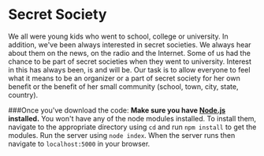 # Secret Society
We all were young kids who went to school, college or university. In addition, we've been always interested in secret societies. We always hear about them on the news, on the radio and the Internet. Some of us had the chance to be part of secret societies when they went to university. Interest in this has always been, is and will be. Our task is to allow everyone to feel what it means to be an organizer or a part of secret society for her own benefit or the benefit of her small community (school, town, city, state, country).

###Once you've download the code:
**Make sure you have [Node.js](https://help.github.com/articles/github-flavored-markdown/) installed.**
You won't have any of the node modules installed. To install them, navigate to the appropriate directory using `cd` and run `npm install` to get the modules. Run the server using `node index`. When the server runs then navigate to `localhost:5000` in your browser.